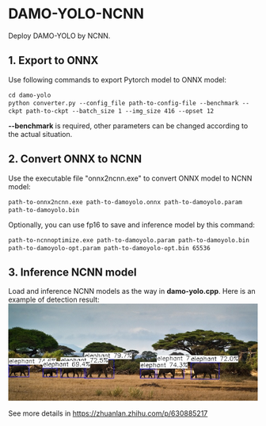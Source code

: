 # DAMO-YOLO-NCNN
 Deploy DAMO-YOLO by NCNN.
## 1. Export to ONNX
Use following commands to export Pytorch model to ONNX model:
```
cd damo-yolo
python converter.py --config_file path-to-config-file --benchmark --ckpt path-to-ckpt --batch_size 1 --img_size 416 --opset 12
```
**--benchmark** is required, other parameters can be changed according to the actual situation.
## 2. Convert ONNX to NCNN
Use the executable file "onnx2ncnn.exe" to convert ONNX model to NCNN model:
```
path-to-onnx2ncnn.exe path-to-damoyolo.onnx path-to-damoyolo.param path-to-damoyolo.bin
```
Optionally, you can use fp16 to save and inference model by this command:
```
path-to-ncnnoptimize.exe path-to-damoyolo.param path-to-damoyolo.bin path-to-damoyolo-opt.param path-to-damoyolo-opt.bin 65536
```
## 3. Inference NCNN model 
Load and inference NCNN models as the way in **damo-yolo.cpp**. Here is an example of detection result:
![000000000597-mark](images/000000000597-mark.jpg)

See more details in https://zhuanlan.zhihu.com/p/630885217